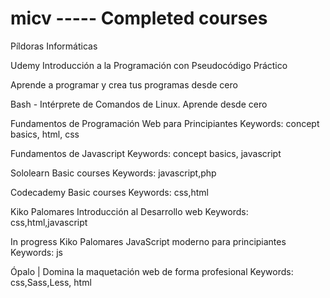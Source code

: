 # micv -----  Completed courses


Píldoras Informáticas


Udemy
Introducción a la Programación con Pseudocódigo Práctico

Aprende a programar y crea tus programas desde cero


Bash - Intérprete de Comandos de Linux. Aprende desde cero

Fundamentos de Programación Web para Principiantes
Keywords: concept basics, html, css

Fundamentos de Javascript
Keywords: concept basics, javascript

Sololearn
Basic courses
Keywords: javascript,php

Codecademy
Basic courses
Keywords: css,html

Kiko Palomares
Introducción al Desarrollo web
Keywords: css,html,javascript

In progress
Kiko Palomares
JavaScript moderno para principiantes
Keywords: js


Ópalo | Domina la maquetación web de forma profesional
Keywords: css,Sass,Less, html

